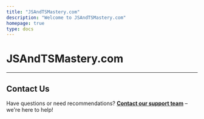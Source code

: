```yaml
---
title: "JSAndTSMastery.com"
description: "Welcome to JSAndTSMastery.com"
homepage: true
type: docs
---
```


# JSAndTSMastery.com


---

## Contact Us

Have questions or need recommendations? **[Contact our support team](mailto:info@tokenizer.ca?subject=JSAndTSMastery.com)** – we're here to help!
